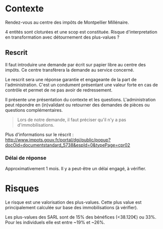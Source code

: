 # Contexte

Rendez-vous au centre des impôts de Montpellier Millénaire.

4 entités sont cloturées et une scop est constituée.
Risque d'interpretation en transformation avec détournement des plus-values ?

## Rescrit

Il faut introduire une demande par écrit sur papier libre au centre des impôts.
Ce centre transfèrera la demande au service concerné.

Le rescrit sera une réponse garantie et engageante de la part de l'administration.
C'est un condument présentant une valeur forte en cas de contrôle et permet de
ne pas avoir de redressement.

Il présente une présentation du contexte et les questions.
L'administration peut répondre en (in)validant ou retourner des demandes de pièces
ou questions complémentaires.

> Lors de notre demande, il faut préciser qu'il n'y a pas d'immobilisations.

Plus d'informations sur le réscrit : http://www.impots.gouv.fr/portal/dgi/public/popup?docOid=documentstandard_5738&espId=0&typePage=cpr02


### Délai de réponse

Approximativement 1 mois. Il y a peut-être un délai engagé, à vérifier.


# Risques

Le risque est une valorisation des plus-values.
Cette plus value est principalement calculée sur base des immobilisations (à vérifier).

Les plus-values des SARL sont de 15% des bénéfices (<38.120€) ou 33%.
Pour les individuels elle est entre ~19% et ~26%.

